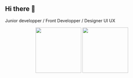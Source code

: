 ## Hi there 👋

<!--
**xSaberZ81/xSaberZ81** is a ✨ _special_ ✨ repository because its `README.md` (this file) appears on your GitHub profile.

Here are some ideas to get you started:

- 🔭 I’m currently working on ...
- 🌱 I’m currently learning ...
- 👯 I’m looking to collaborate on ...
- 🤔 I’m looking for help with ...
- 💬 Ask me about ...
- 📫 How to reach me: ...
- 😄 Pronouns: ...
- ⚡ Fun fact: ...
-->

Junior developper / Front Developper / Designer UI UX

<p align='center'>
   <a href="https://github-readme-stats.vercel.app/api?username=xSaberZ81&theme=default&show_icons=true&hide_border=true&count_private=true">
       <img height=150 src="https://github-readme-stats.vercel.app/api?username=xSaberZ81&theme=default&show_icons=true&hide_border=true&count_private=true"/></a>
   <a href="https://github-readme-stats.vercel.app/api/top-langs/?username=xSaberZ81&theme=default&show_icons=true&hide_border=true&layout=compact">
       <img height=150 src="https://github-readme-stats.vercel.app/api/top-langs/?username=xSaberZ81&theme=default&show_icons=true&hide_border=true&layout=compact"/></a>
</p>

